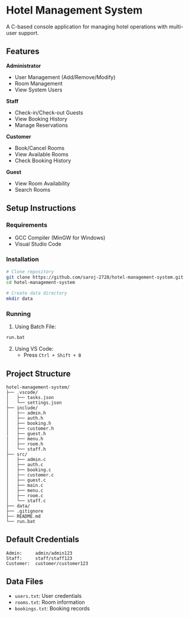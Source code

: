 # Hotel Management System 
A C-based console application for managing hotel operations with multi-user support.

## Features

**Administrator**
- User Management (Add/Remove/Modify)
- Room Management
- View System Users

**Staff**
- Check-in/Check-out Guests
- View Booking History
- Manage Reservations

**Customer**
- Book/Cancel Rooms
- View Available Rooms
- Check Booking History

**Guest**
- View Room Availability
- Search Rooms

## Setup Instructions

### Requirements
- GCC Compiler (MinGW for Windows)
- Visual Studio Code

### Installation
```bash
# Clone repository
git clone https://github.com/saroj-2728/hotel-management-system.git
cd hotel-management-system

# Create data directory
mkdir data
```

### Running
1. Using Batch File:
```bash
run.bat
```
2. Using VS Code:
   - Press `Ctrl + Shift + B`
     
## Project Structure
```
hotel-management-system/
├── .vscode/
│   ├── tasks.json
│   └── settings.json
├── include/
│   ├── admin.h
│   ├── auth.h
│   ├── booking.h
│   ├── customer.h
│   ├── guest.h
|   ├── menu.h
│   ├── room.h
│   └── staff.h
├── src/
│   ├── admin.c
│   ├── auth.c
│   ├── booking.c
│   ├── customer.c
│   ├── guest.c
│   ├── main.c
│   ├── menu.c
│   ├── room.c
│   └── staff.c
├── data/
├── .gitignore
├── README.md
└── run.bat
```

## Default Credentials
```
Admin:     admin/admin123
Staff:     staff/staff123
Customer:  customer/customer123
```

## Data Files
- `users.txt`: User credentials
- `rooms.txt`: Room information
- `bookings.txt`: Booking records